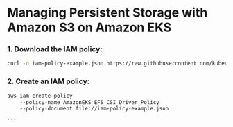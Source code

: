 # Managing Persistent Storage with Amazon S3 on Amazon EKS

### **1. Download the IAM policy:**
```bash
curl -o iam-policy-example.json https://raw.githubusercontent.com/kubernetes-sigs/aws-efs-csi-driver/master/docs/iam-policy-example.json

```

### **2. Create an IAM policy:**
````bash
aws iam create-policy 
    --policy-name AmazonEKS_EFS_CSI_Driver_Policy 
    --policy-document file://iam-policy-example.json
    
```